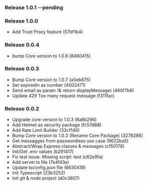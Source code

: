 ### Release 1.0.1 --pending

### Release 1.0.0
- Add Trust Proxy feature (57bf1b4)

### Release 0.0.4
- bump Core version to 1.0.8 (8460415)

### Release 0.0.3
- Bump Core version to 1.0.7 (a5eb875)
- Set expiredIn as number (4002471)
- Send email as param (& return displayMessage) (460f7b6)
- Update 429 Too many request message (f311fac)

### Release 0.0.2
- Upgrade core version to 1.0.3 (8a6b296)
- Add Helmet as security package (fc57d88)
- Add Rate Limit Builder (33cf146)
- Bump Core version to 1.0.2 (Rename Core Package) (3278286)
- Get messagges from passwordless use case (9622ba5)
- Abstract/Wrap Express classes & messages (c150178)
- Init/Get .env values (b291417)
- Fix test issue. Missing script: test (c62e9fa)
- Add server.ts file (7e4f43e)
- Update tsconfig.json file (6630418)
- Init Typescript (23b3252)
- Init git & node project (d0c3607)